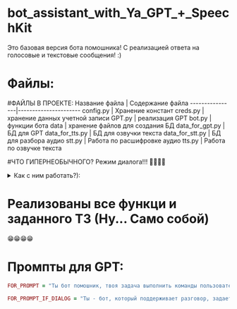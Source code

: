 # bot_assistant_with_Ya_GPT_+_SpeechKit
Это базовая версия бота помошника! С реализацией ответа на голосовые и текстовые сообщения! :)

# Файлы:
#ФАЙЛЫ В ПРОЕКТЕ:
Название файла  | Содержание файла
----------------|----------------------
config.py       | Хранение констант
creds.py        | хранение данных учетной записи
GPT.py          | реализация GPT
bot.py          | функции бота
data            | хранение файлов для создания БД
data_for_gpt.py | БД для GPT
data_for_tts.py | БД для озвучки текста
data_for_stt.py | БД для разбора аудио
stt.py          | Работа по расшифровке аудио
tts.py          | Работа по озвучке текста

#ЧТО ГИПЕРНЕОБЫЧНОГО?
 Режим диалога!!! 🤩🤩🤩🤩
 <details>
 <summary>Как с ним работать?):</summary>
 Все просто), нужно просто ввести команду /dialog_with_GPT и ты будешь общаться c GPT не использую кучу раз команду /ask_GPT
 </details>

# Реализованы все функци и заданного ТЗ (Ну... Само собой)
😁😁😁😁

# Промпты для GPT:
```ruby
FOR_PROMPT = "Ты бот помошник, твоя задача выполнить команды пользователя, давай краткие, но понятные ответы"

FOR_PROMPT_IF_DIALOG = "Ты - бот, который поддерживает разговор, задает вопросы пользователю, пытается понять тематику разговора!"
```


